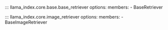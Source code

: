 ::: llama_index.core.base.base_retriever
options:
members: - BaseRetriever

::: llama_index.core.image_retriever
options:
members: - BaseImageRetriever
